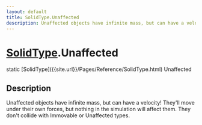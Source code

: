 ```yaml
---
layout: default
title: SolidType.Unaffected
description: Unaffected objects have infinite mass, but can have a velocity! They'll move under their own forces, but nothing in the simulation will affect them. They don't collide with Immovable or Unaffected types.
---
```

# [SolidType]({{site.url}}/Pages/Reference/SolidType.html).Unaffected

<div class='signature' markdown='1'>
static [SolidType]({{site.url}}/Pages/Reference/SolidType.html) Unaffected
</div>

## Description
Unaffected objects have infinite mass, but can have a velocity! They'll
move under their own forces, but nothing in the simulation will affect them.
They don't collide with Immovable or Unaffected types.

